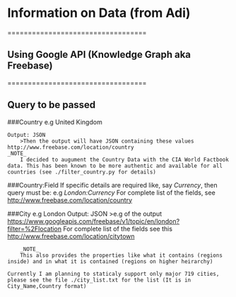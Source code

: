 # Information on Data (from Adi)
==================================

## Using Google API (Knowledge Graph aka Freebase)
==================================

## Query to be passed 

###Country
    e.g United Kingdom

    Output: JSON
        >Then the output will have JSON containing these values http://www.freebase.com/location/country
    _NOTE_ 
        I decided to augument the Country Data with the CIA World Factbook data. This has been known to be more authentic and available for all countries (see ./filter_country.py for details)
    
###Country:Field
    If specific details are required like, say *Currency*, then query must be:
    e.g *London:Currency*
        For complete list of the fields, see http://www.freebase.com/location/country

###City
    e.g London
    Output: JSON
        >e.g of the output https://www.googleapis.com/freebase/v1/topic/en/london?filter=%2Flocation
            For complete list of the fields see this http://www.freebase.com/location/citytown

        _NOTE_
        This also provides the properties like what it contains (regions inside) and in what it is contained (regions on higher heirarchy)

    Currently I am planning to staticaly support only major 719 cities, please see the file ./city_list.txt for the list (It is in City_Name,Country format)

